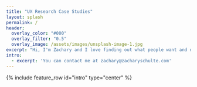 ```yaml
---
title: "UX Research Case Studies"
layout: splash
permalink: /
header:
  overlay_color: "#000"
  overlay_filter: "0.5"
  overlay_image: /assets/images/unsplash-image-1.jpg
excerpt: "Hi, I'm Zachary and I love finding out what people want and need. I use UX research to help create awesome products, make users happy, and save time and money for clients. Check out my research case studies to see some of the cool projects I've been part of and the difference I've made."
intro: 
  - excerpt: 'You can contact me at zachary@zacharyschulte.com'
---
```


{% include feature_row id="intro" type="center" %}

